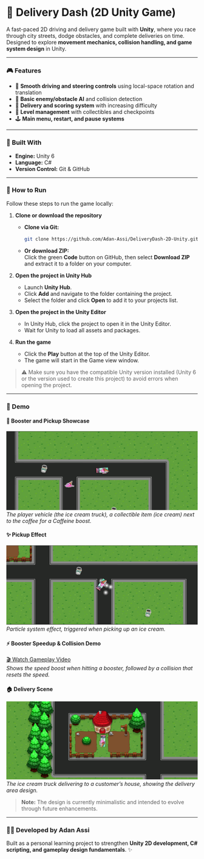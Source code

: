 # 🚗 Delivery Dash (2D Unity Game)

A fast-paced 2D driving and delivery game built with **Unity**, where you race through city streets, dodge obstacles, and complete deliveries on time.  
Designed to explore **movement mechanics, collision handling, and game system design** in Unity.

---

### 🎮 Features
- 🚗 **Smooth driving and steering controls** using local-space rotation and translation
- 🧠 **Basic enemy/obstacle AI** and collision detection
- 🎯 **Delivery and scoring system** with increasing difficulty
- 🧩 **Level management** with collectibles and checkpoints
- 🕹️ **Main menu, restart, and pause systems**
---
### 🧰 Built With
- **Engine:** Unity 6
- **Language:** C#
- **Version Control:** Git & GitHub
---

### 🚀 How to Run

Follow these steps to run the game locally:

1. **Clone or download the repository**
   - **Clone via Git:**  
     ```bash
     git clone https://github.com/Adan-Assi/DeliveryDash-2D-Unity.git
     ```
   - **Or download ZIP:**  
     Click the green **Code** button on GitHub, then select **Download ZIP** and extract it to a folder on your computer.

2. **Open the project in Unity Hub**
   - Launch **Unity Hub**.
   - Click **Add** and navigate to the folder containing the project.
   - Select the folder and click **Open** to add it to your projects list.

3. **Open the project in the Unity Editor**
   - In Unity Hub, click the project to open it in the Unity Editor.
   - Wait for Unity to load all assets and packages.

4. **Run the game**
   - Click the **Play** button at the top of the Unity Editor.
   - The game will start in the Game view window.

> ⚠️ Make sure you have the compatible Unity version installed (Unity 6 or the version used to create this project) to avoid errors when opening the project.

---

### 🎥 Demo  

#### 🚀 Booster and Pickup Showcase  
![Booster and Ice Cream Pickup](Media/booster_pickup.png)  
*The player vehicle (the ice cream truck), a collectible item (ice cream) next to the coffee for a Caffeine boost.*

#### ✨ Pickup Effect  
![Pickup Particle Effect](Media/pickup_effect.png)  
*Particle system effect, triggered when picking up an ice cream.*

#### ⚡ Booster Speedup & Collision Demo  
[🎬 Watch Gameplay Video](Media/booster_collision_demo.mp4)  
*Shows the speed boost when hitting a booster, followed by a collision that resets the speed.*

#### 🏠 Delivery Scene  
![Delivery to Customer House](Media/delivery_scene.png)  
*The ice cream truck delivering to a customer’s house, showing the delivery area design.*

> **Note:** The design is currently minimalistic and intended to evolve through future enhancements.

---

### 👨‍💻 Developed by Adan Assi
Built as a personal learning project to strengthen **Unity 2D development, C# scripting, and gameplay design fundamentals**. ✨
